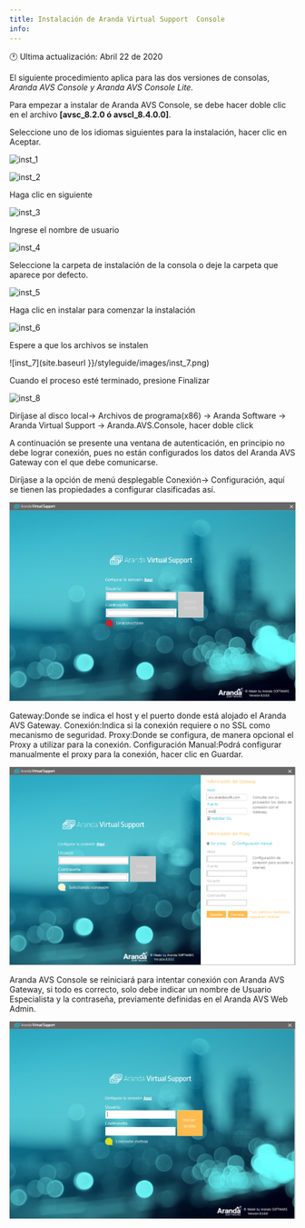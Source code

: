 ```yaml
---
title: Instalación de Aranda Virtual Support  Console
info:
---
```

🕐 Ultima actualización: Abril 22 de 2020

 El siguiente procedimiento aplica para las dos versiones de consolas, _Aranda AVS Console y Aranda AVS Console Lite._

Para empezar a instalar de Aranda AVS Console, se debe hacer doble clic en el archivo **[avsc_8.2.0 ó avscl_8.4.0.0]**.


Seleccione uno de los idiomas siguientes para la instalación, hacer clic en Aceptar.

![inst_1](site.baseurl/styleguide/images/inst_1.png)


![inst_2](site.baseurl/styleguide/images/inst_2.png)

                                  
Haga clic en siguiente


![inst_3](site.baseurl/styleguide/images/inst_3.png)


Ingrese el nombre de usuario


![inst_4](site.baseurl/styleguide/images/inst_4.png)


Seleccione la carpeta de instalación de la consola o deje la carpeta que aparece por defecto.


![inst_5](site.baseurl/styleguide/images/inst_5.png)


Haga clic en instalar para comenzar la instalación


![inst_6](site.baseurl/styleguide/images/inst_6.png)


Espere a que los archivos se instalen


![inst_7](site.baseurl }}/styleguide/images/inst_7.png)


Cuando el proceso esté terminado, presione Finalizar


![inst_8](site.baseurl/styleguide/images/inst_8.png)


Diríjase al disco local->  Archivos de programa(x86) -> Aranda Software -> Aranda Virtual Support -> Aranda.AVS.Console, hacer doble click

A continuación se presente una ventana de autenticación, en principio no debe lograr conexión, pues no están configurados los datos del Aranda AVS Gateway con el que debe comunicarse.

Diríjase a la opción de menú desplegable Conexión-> Configuración, aquí se tienen las propiedades a configurar clasificadas así.

![inst_9](styleguide/images/inst_9.png)


Gateway:Donde se indica el host y el puerto donde está alojado el Aranda AVS Gateway.
Conexión:Indica si la conexión requiere o no SSL como mecanismo de seguridad.
Proxy:Donde se configura, de manera opcional el Proxy a utilizar para la conexión.
Configuración Manual:Podrá configurar manualmente el proxy para la conexión,
hacer clic en Guardar.


![inst_10](styleguide/images/inst_10.png)


 Aranda AVS Console se reiniciará para intentar conexión con Aranda AVS Gateway, si todo es correcto, solo debe indicar un nombre de Usuario Especialista y la contraseña, previamente definidas en el Aranda AVS Web Admin.


![inst_11](styleguide/images/inst_11.png)











